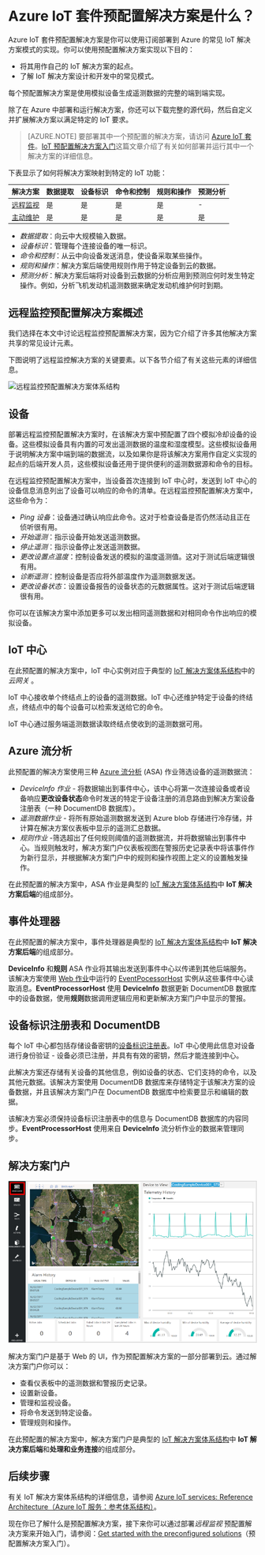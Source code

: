 <properties
 pageTitle="Azure IoT 预配置解决方案 | Azure"
 description="Azure IoT 预配置解决方案及其体系结构描述，以及指向其他资源的链接。"
 services=""
 suite="iot-suite"
 documentationCenter=""
 authors="dominicbetts"
 manager="timlt"
 editor=""/>

<tags
 ms.service="iot-suite"
 ms.devlang="na"
 ms.topic="get-started-article"
 ms.tgt_pltfrm="na"
 ms.workload="na"
 ms.date="11/16/2016"
 wacn.date="12/05/2016"
 ms.author="dobett"/>  


# Azure IoT 套件预配置解决方案是什么？

Azure IoT 套件预配置解决方案是你可以使用订阅部署到 Azure 的常见 IoT 解决方案模式的实现。你可以使用预配置解决方案实现以下目的：

- 将其用作自己的 IoT 解决方案的起点。
- 了解 IoT 解决方案设计和开发中的常见模式。

每个预配置解决方案是使用模拟设备生成遥测数据的完整的端到端实现。

除了在 Azure 中部署和运行解决方案，你还可以下载完整的源代码，然后自定义并扩展解决方案以满足特定的 IoT 要求。

> [AZURE.NOTE] 要部署其中一个预配置的解决方案，请访问 [Azure IoT 套件][lnk-azureiotsuite]。[IoT 预配置解决方案入门][lnk-getstarted-preconfigured]这篇文章介绍了有关如何部署并运行其中一个解决方案的详细信息。

下表显示了如何将解决方案映射到特定的 IoT 功能：

| 解决方案 | 数据提取 | 设备标识 | 命令和控制 | 规则和操作 | 预测分析 |
|------------------------|-----|-----|-----|-----|-----|
| [远程监视][lnk-getstarted-preconfigured] |是 |是 |是 |是 |- |
| [主动维护][lnk-predictive-maintenance] |是 |是 |是 |是 |是 |

- *数据提取*：向云中大规模输入数据。
- *设备标识*：管理每个连接设备的唯一标识。
- *命令和控制*：从云中向设备发送消息，使设备采取某些操作。
- *规则和操作*：解决方案后端使用规则作用于特定设备到云的数据。
- *预测分析*：解决方案后端将对设备到云数据的分析应用到预测应何时发生特定操作。例如，分析飞机发动机遥测数据来确定发动机维护何时到期。

## 远程监控预配置解决方案概述

我们选择在本文中讨论远程监控预配置解决方案，因为它介绍了许多其他解决方案共享的常见设计元素。

下图说明了远程监控解决方案的关键要素。以下各节介绍了有关这些元素的详细信息。

![远程监控预配置解决方案体系结构][img-remote-monitoring-arch]

## 设备

部署远程监控预配置解决方案时，在该解决方案中预配置了四个模拟冷却设备的设备。这些模拟设备具有内置的可发出遥测数据的温度和湿度模型。这些模拟设备用于说明解决方案中端到端的数据流，以及如果你是将该解决方案用作自定义实现的起点的后端开发人员，这些模拟设备还用于提供便利的遥测数据源和命令的目标。

在远程监控预配置解决方案中，当设备首次连接到 IoT 中心时，发送到 IoT 中心的设备信息消息列出了设备可以响应的命令的清单。在远程监控预配置解决方案中，这些命令为：

- *Ping 设备*：设备通过确认响应此命令。这对于检查设备是否仍然活动且正在侦听很有用。
- *开始遥测*：指示设备开始发送遥测数据。
- *停止遥测*：指示设备停止发送遥测数据。
- *更改设置点温度*：控制设备发送的模拟的温度遥测值。这对于测试后端逻辑很有用。
- *诊断遥测*：控制设备是否应将外部温度作为遥测数据发送。
- *更改设备状态*：设置设备报告的设备状态的元数据属性。这对于测试后端逻辑很有用。

你可以在该解决方案中添加更多可以发出相同遥测数据和对相同命令作出响应的模拟设备。

## IoT 中心

在此预配置的解决方案中，IoT 中心实例对应于典型的 [IoT 解决方案体系结构][lnk-what-is-azure-iot]中的 *云网关* 。

IoT 中心接收单个终结点上的设备的遥测数据。IoT 中心还维护特定于设备的终结点，终结点中的每个设备可以检索发送给它的命令。

IoT 中心通过服务端遥测数据读取终结点使收到的遥测数据可用。

## Azure 流分析

此预配置的解决方案使用三种 [Azure 流分析][lnk-asa] (ASA) 作业筛选设备的遥测数据流：


- *DeviceInfo 作业* - 将数据输出到事件中心，该中心将第一次连接设备或者设备响应**更改设备状态**命令时发送的特定于设备注册的消息路由到解决方案设备注册表（一种 DocumentDB 数据库）。
- *遥测数据作业* - 将所有原始遥测数据发送到 Azure blob 存储进行冷存储，并计算在解决方案仪表板中显示的遥测汇总数据。
- *规则作业* -筛选超出了任何规则阈值的遥测数据流，并将数据输出到事件中心。当规则触发时，解决方案门户仪表板视图在警报历史记录表中将该事件作为新行显示，并根据解决方案门户中的规则和操作视图上定义的设置触发操作。

在此预配置的解决方案中，ASA 作业是典型的 [IoT 解决方案体系结构][lnk-what-is-azure-iot]中 **IoT 解决方案后端**的组成部分。

## 事件处理器

在此预配置的解决方案中，事件处理器是典型的 [IoT 解决方案体系结构][lnk-what-is-azure-iot]中 **IoT 解决方案后端**的组成部分。

**DeviceInfo** 和**规则** ASA 作业将其输出发送到事件中心以传递到其他后端服务。该解决方案使用 [Web 作业][lnk-web-job]中运行的 [EventPocessorHost][lnk-event-processor] 实例从这些事件中心读取消息。**EventProcessorHost** 使用 **DeviceInfo** 数据更新 DocumentDB 数据库中的设备数据，使用**规则**数据调用逻辑应用和更新解决方案门户中显示的警报。

## <a name="device-identity-registry-and-documentdb"></a> 设备标识注册表和 DocumentDB

每个 IoT 中心都包括存储设备密钥的[设备标识注册表][lnk-identity-registry]。IoT 中心使用此信息对设备进行身份验证 - 设备必须已注册，并具有有效的密钥，然后才能连接到中心。

此解决方案还存储有关设备的其他信息，例如设备的状态、它们支持的命令，以及其他元数据。该解决方案使用 DocumentDB 数据库来存储特定于该解决方案的设备数据，并且该解决方案门户在 DocumentDB 数据库中检索要显示和编辑的数据。

该解决方案必须保持设备标识注册表中的信息与 DocumentDB 数据库的内容同步。**EventProcessorHost** 使用来自 **DeviceInfo** 流分析作业的数据来管理同步。

## 解决方案门户

![解决方案仪表板][img-dashboard]

解决方案门户是基于 Web 的 UI，作为预配置解决方案的一部分部署到云。通过解决方案门户你可以：

- 查看仪表板中的遥测数据和警报历史记录。
- 设置新设备。
- 管理和监视设备。
- 将命令发送到特定设备。
- 管理规则和操作。

在此预配置的解决方案中，解决方案门户是典型的 [IoT 解决方案体系结构][lnk-what-is-azure-iot]中 **IoT 解决方案后端**和**处理和业务连接**的组成部分。

## 后续步骤

有关 IoT 解决方案体系结构的详细信息，请参阅 [Azure IoT services: Reference Architecture（Azure IoT 服务：参考体系结构）][lnk-refarch]。

现在你已了解什么是预配置解决方案，接下来你可以通过部署*远程监视* 预配置解决方案来开始入门，请参阅：[Get started with the preconfigured solutions][lnk-getstarted-preconfigured]（预配置解决方案入门）。

[img-remote-monitoring-arch]: ./media/iot-suite-what-are-preconfigured-solutions/remote-monitoring-arch1.png
[img-dashboard]: ./media/iot-suite-what-are-preconfigured-solutions/dashboard.png
[lnk-what-is-azure-iot]: /documentation/articles/iot-suite-what-is-azure-iot/
[lnk-asa]: /documentation/services/stream-analytics/
[lnk-event-processor]: /documentation/articles/event-hubs-programming-guide/#event-processor-host
[lnk-web-job]: /documentation/articles/web-sites-create-web-jobs/
[lnk-identity-registry]: /documentation/articles/iot-hub-devguide-identity-registry/
[lnk-predictive-maintenance]: /documentation/articles/iot-suite-predictive-overview/
[lnk-azureiotsuite]: https://www.azureiotsuite.cn/
[lnk-refarch]: http://download.microsoft.com/download/A/4/D/A4DAD253-BC21-41D3-B9D9-87D2AE6F0719/Microsoft_Azure_IoT_Reference_Architecture.pdf
[lnk-getstarted-preconfigured]: /documentation/articles/iot-suite-getstarted-preconfigured-solutions/

<!---HONumber=Mooncake_0815_2016-->
